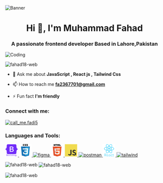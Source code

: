 <img    alt="Banner"  width= " 400" src= "https://user-images.githubusercontent.com/80781196/190216139-7697aa5a-c9a0-4bd6-80bf-3aca76a2e1c8.gif">
<h1 align="center">Hi 👋, I'm Muhammad Fahad</h1>
<h3 align="center">A passionate frontend developer Based in Lahore,Pakistan</h3>

<img  align=" right" alt="Coding"  width= " 400" src= "https://cdn.dribbble.com/users/1162077/screenshots/3848914/programmer.gif">

<p align="left"> <img src="https://komarev.com/ghpvc/?username=fahad18-web&label=Profile%20views&color=0e75b6&style=flat" alt="fahad18-web" /> </p>

- 💬 Ask me about **JavaScript , React js , Tailwind Css**

- 📫 How to reach me **fa2367701@gmail.com**

- ⚡ Fun fact **I'm friendly**

<h3 align="left">Connect with me:</h3>
<p align="left">
<a href="https://instagram.com/call_me.fadi5" target="blank"><img align="center" src="https://raw.githubusercontent.com/rahuldkjain/github-profile-readme-generator/master/src/images/icons/Social/instagram.svg" alt="call_me.fadi5" height="30" width="40" /></a>
</p>

<h3 align="left">Languages and Tools:</h3>
<p align="left"> <a href="https://getbootstrap.com" target="_blank" rel="noreferrer"> <img src="https://raw.githubusercontent.com/devicons/devicon/master/icons/bootstrap/bootstrap-plain-wordmark.svg" alt="bootstrap" width="40" height="40"/> </a> <a href="https://www.w3schools.com/css/" target="_blank" rel="noreferrer"> <img src="https://raw.githubusercontent.com/devicons/devicon/master/icons/css3/css3-original-wordmark.svg" alt="css3" width="40" height="40"/> </a> <a href="https://www.figma.com/" target="_blank" rel="noreferrer"> <img src="https://www.vectorlogo.zone/logos/figma/figma-icon.svg" alt="figma" width="40" height="40"/> </a> <a href="https://www.w3.org/html/" target="_blank" rel="noreferrer"> <img src="https://raw.githubusercontent.com/devicons/devicon/master/icons/html5/html5-original-wordmark.svg" alt="html5" width="40" height="40"/> </a> <a href="https://developer.mozilla.org/en-US/docs/Web/JavaScript" target="_blank" rel="noreferrer"> <img src="https://raw.githubusercontent.com/devicons/devicon/master/icons/javascript/javascript-original.svg" alt="javascript" width="40" height="40"/> </a> <a href="https://postman.com" target="_blank" rel="noreferrer"> <img src="https://www.vectorlogo.zone/logos/getpostman/getpostman-icon.svg" alt="postman" width="40" height="40"/> </a> <a href="https://reactjs.org/" target="_blank" rel="noreferrer"> <img src="https://raw.githubusercontent.com/devicons/devicon/master/icons/react/react-original-wordmark.svg" alt="react" width="40" height="40"/> </a> <a href="https://tailwindcss.com/" target="_blank" rel="noreferrer"> <img src="https://www.vectorlogo.zone/logos/tailwindcss/tailwindcss-icon.svg" alt="tailwind" width="40" height="40"/> </a> </p>

<p><img align="left" src="https://github-readme-stats.vercel.app/api/top-langs?username=fahad18-web&show_icons=true&locale=en&layout=compact" alt="fahad18-web" /></p>

<p>&nbsp;<img align="center" src="https://github-readme-stats.vercel.app/api?username=fahad18-web&show_icons=true&locale=en" alt="fahad18-web" /></p>

<p><img align="center" src="https://github-readme-streak-stats.herokuapp.com/?user=fahad18-web&" alt="fahad18-web" /></p>

